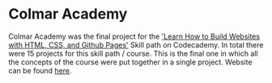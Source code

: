 # Colmar Academy 
Colmar Academy was the final project  for the ['Learn How to Build Websites with HTML, CSS, and Github Pages'](https://www.codecademy.com/enrolled/paths/learn-how-to-build-websites) Skill path on Codecademy. In total there were 15 projects for this skill path / course. This is the final one in which all the concepts of the course were put together in a single project. 
Website can be found [here](https://sarahduncan.github.io/colmar-academy/).
